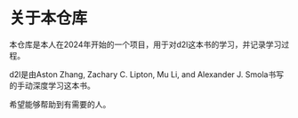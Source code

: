 # 关于本仓库
本仓库是本人在2024年开始的一个项目，用于对d2l这本书的学习，并记录学习过程。

d2l是由Aston Zhang, Zachary C. Lipton, Mu Li, and Alexander J. Smola书写的手动深度学习这本书。

希望能够帮助到有需要的人。